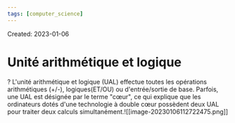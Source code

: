 ```yaml
---
tags: [computer_science] 
---
```

Created: 2023-01-06

# Unité arithmétique et logique
?
L'unité arithmétique et logique (UAL) effectue toutes les opérations arithmétiques (+/-), logiques(ET/OU) ou d'entrée/sortie de base.
Parfois, une UAL est désignée par le terme "cœur", ce qui explique que les ordinateurs dotés d'une technologie à double cœur possèdent deux UAL pour traiter deux calculs simultanément.![[image-20230106112722475.png]]

